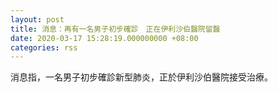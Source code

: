 ```yaml
---
layout: post
title: 消息：再有一名男子初步確診　正在伊利沙伯醫院留醫
date: 2020-03-17 15:28:19.000000000 +08:00
categories: rss
---
```


消息指，一名男子初步確診新型肺炎，正於伊利沙伯醫院接受治療。
